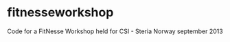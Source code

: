 fitnesseworkshop
================

Code for a FitNesse Workshop held for CSI - Steria Norway september 2013

